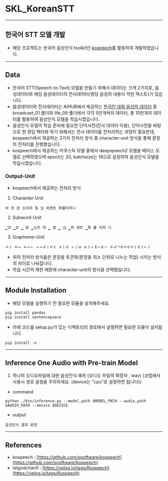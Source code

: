 
#  	SKL_KoreanSTT
----------------------------------------------------------------------------------------------------------------------------
## 	한국어 STT 모델 개발 

* 해당 프로젝트는 한국어 음성인식 toolkit인 [kospeech](https://github.com/sooftware/kospeech)를 활용하여 개발하였습니다. 
-----------------------------------------------------------------------------------------------------------------------------


## Data

* 한국어 STT(Speech-to-Text) 모델을 만들기 위해서 데이터는 크게 2가지로, 음성데이터와 해당 음성데이터의 전사데이터(행당 음성의 내용이 적힌 텍스트)가 있습니다.
* 음성데이터와 전사데이터는 AIHUB에서 제공하는 [한국인 대화 음성의 데이터](https://www.aihub.or.kr/aihubdata/data/view.do?currMenu=115&topMenu=100&aihubDataSe=realm&dataSetSn=130) 중 
broadcast_01 폴더와 life_09 폴더에서 각각 5만개씩의 데이터, 총 10만개의 데이터를 활용하여 음성인식 모델을 학습시켰습니다.
* 음성인식 모델의 학습 준비에 필요한 단어사전(전사 데이터 이용), 단어사전을 바탕으로 한 정답 벡터화 하기 위해서는 전사 데이터를 전처리하는 과정이 필요한데,
kospeech에서 제공하는 3가지 전처리 방식 중 character-unit 방식을 통해 문장의 전처리를 진행했습니다. 
* kospeech에서 제공하는 어쿠스틱 모델 중에서 deepspeech2 모델을 베이스 모델로 선택하였으며 epoch는 20, batchsize는 16으로 설정하여 음성인식 모델을 학습시켰습니다. 



### Output-Unit

* kospeech에서 제공하는 전처리 방식 


1. Character-Unit

```
아 모 몬 소리야 칠 십 퍼센트 확률이라니
```


2. Subword-Unit

```
▁아 ▁모 ▁ 몬 ▁소리 야 ▁ 칠 ▁ 십 ▁퍼 센트 ▁확 률 이라 니
```


3. Grapheme-Unit

```
ㅇㅏ ㅁㅗ ㅁㅗㄴ ㅅㅗㄹㅣㅇㅑ ㅊㅣㄹ ㅅㅣㅂ ㅍㅓㅅㅔㄴㅌㅡ ㅎㅘㄱㄹㅠㄹㅇㅣㄹㅏㄴㅣ
```




* 위의 전처리 방식들은 문장을 토큰화(문장을 최소 단위로 나누는 작업) 시키는 방식의 차이로 나눠집니다. 
* 학습 시간의 제한 때문에 character-unit의 방식을 선택했습니다.

--------------------------------------------------------------------------------------------------------------------------------


## Module Installation

* 해당 모델을 실행하기 전 필요한 모듈을 설치해주세요.

```
pip install pandas
pip install sentencepiece
```

* 아래 코드를 setup.py가 있는 디렉토리의 경로에서 실행하면 필요한 모듈이 설치됩니다.

```
pip install -e .
```

------------------------------------------------------------------------------------------------------------------------------


## Inference One Audio with Pre-train Model

1. 하나의 오디오파일에 대한 음성인식 예측 (오디오 파일의 확장자 : wav)
 (코랩에서 사용시 경로 설정을 주의하세요. (device는 "cpu"로 설정하면 됩니다))

* command

```
python ./bin/inference.py --model_path $MODEL_PATH --audio_path $AUDIO_PATH --device $DEVICE
```
	
* output

```
음성인식 결과 문장
```

-------------------------------------------------------------------------------------------------------------------------------


## References

* kospeech : [https://github.com/sooftware/kospeech](https://github.com/sooftware/kospeech)
* letgodchan0 : [https://velog.io/tags/Kospeech](https://velog.io/tags/Kospeech)
